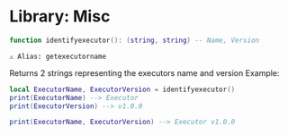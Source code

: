 # Library: Misc

```lua
function identifyexecutor(): (string, string) -- Name, Version
```
`⚠ Alias: getexecutorname` 

Returns 2 strings representing the executors name and version
Example:

```lua
local ExecutorName, ExecutorVersion = identifyexecutor()
print(ExecutorName) --> Executor
print(ExecutorVersion) --> v1.0.0

print(ExecutorName, ExecutorVersion) --> Executor v1.0.0
```
